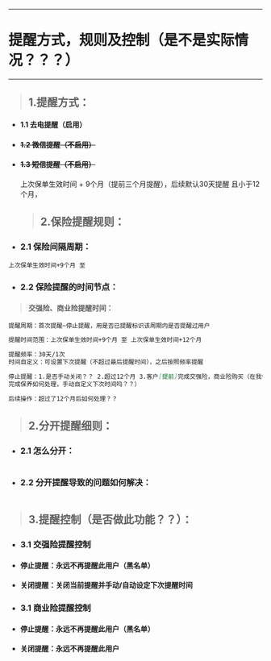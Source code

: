 
---

# 提醒方式，规则及控制（是不是实际情况？？？）

---

> ## 1.提醒方式：

* #### 1.1 去电提醒（启用）
* #### ~~1.2 微信提醒（不启用）~~
* #### ~~1.3 短信提醒（不启用）~~

  上次保单生效时间 + 9个月（提前三个月提醒），后续默认30天提醒 且小于12个月，

  > ## 2.保险提醒规则：

* ### 2.1 保险间隔周期：

```
上次保单生效时间+9个月 至
```

* ### 2.2 保险提醒的时间节点：

> #### 交强险、商业险提醒时间：

```markdown
提醒周期：首次提醒~停止提醒，用是否已提醒标识该周期内是否提醒过用户

提醒时间范围：上次保单生效时间+9个月 至 上次保单生效时间+12个月

提醒频率：30天/1次
时间自定义：可设置下次提醒（不超过最后提醒时间），之后按照频率提醒

停止提醒：1.是否手动关闭？？ 2.超过12个月 3.客户[提前]完成交强险，商业险购买（在我们店完成保养，在别人店
完成保养如何处理，手动自定义下次时间吗？？）

后续操作：超过了12个月后如何处理？？
```

> ## 2.分开提醒细则：

* ### 2.1 怎么分开：

```markdown

```

* ### 2.2 分开提醒导致的问题如何解决：

```markdown

```

> ## 3.提醒控制（是否做此功能？？）：

* ### 3.1 交强险提醒控制
* #### 停止提醒：永远不再提醒此用户（黑名单）
* #### 关闭提醒：关闭当前提醒并手动/自动设定下次提醒时间
* ### 3.1 商业险提醒控制
* #### 停止提醒：永远不再提醒此用户（黑名单）
* #### 关闭提醒：永远不再提醒此用户



